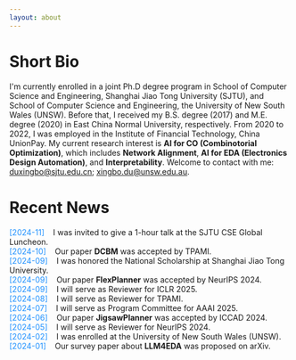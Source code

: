 ```yaml
---
layout: about 
---
```


# Short Bio
I'm currently enrolled in a joint Ph.D degree program in School of Computer Science and Engineering, Shanghai Jiao Tong University (SJTU), and School of Computer Science and Engineering, the University of New South Wales (UNSW). Before that, I received my B.S. degree (2017) and M.E. degree (2020) in East China Normal University, respectively. From 2020 to 2022, I was employed in the Institute of Financial Technology, China UnionPay. My current research interest is **AI for CO (Combinotorial Optimization)**, which includes **Network Alignment**, **AI for EDA (Electronics Design Automation)**, and **Interpretability**. Welcome to contact with me: <u>duxingbo@sjtu.edu.cn</u>; <u>xingbo.du@unsw.edu.au</u>.

# Recent News
<span style="color: #1E90FF;">[2024-11]</span>&nbsp;&nbsp;&nbsp;&nbsp;I was invited to give a 1-hour talk at the SJTU CSE Global Luncheon.  
<span style="color: #1E90FF;">[2024-10]</span>&nbsp;&nbsp;&nbsp;&nbsp;Our paper **DCBM** was accepted by TPAMI.  
<span style="color: #1E90FF;">[2024-09]</span>&nbsp;&nbsp;&nbsp;&nbsp;I was honored the National Scholarship at Shanghai Jiao Tong University.  
<span style="color: #1E90FF;">[2024-09]</span>&nbsp;&nbsp;&nbsp;&nbsp;Our paper **FlexPlanner** was accepted by NeurIPS 2024.  
<span style="color: #1E90FF;">[2024-09]</span>&nbsp;&nbsp;&nbsp;&nbsp;I will serve as Reviewer for ICLR 2025.  
<span style="color: #1E90FF;">[2024-08]</span>&nbsp;&nbsp;&nbsp;&nbsp;I will serve as Reviewer for TPAMI.  
<span style="color: #1E90FF;">[2024-07]</span>&nbsp;&nbsp;&nbsp;&nbsp;I will serve as Program Committee for AAAI 2025.  
<span style="color: #1E90FF;">[2024-06]</span>&nbsp;&nbsp;&nbsp;&nbsp;Our paper **JigsawPlanner** was accepted by ICCAD 2024.  
<span style="color: #1E90FF;">[2024-05]</span>&nbsp;&nbsp;&nbsp;&nbsp;I will serve as Reviewer for NeurIPS 2024.  
<span style="color: #1E90FF;">[2024-02]</span>&nbsp;&nbsp;&nbsp;&nbsp;I was enrolled at the University of New South Wales (UNSW).  
<span style="color: #1E90FF;">[2024-01]</span>&nbsp;&nbsp;&nbsp;&nbsp;Our survey paper about **LLM4EDA** was proposed on arXiv.  
